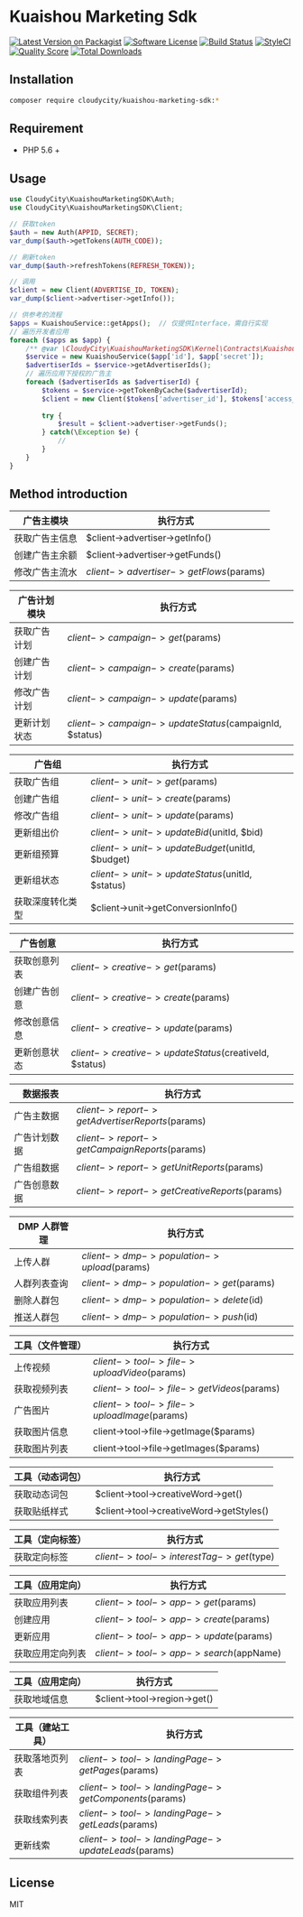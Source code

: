 # Kuaishou Marketing Sdk

[![Latest Version on Packagist][ico-version]][link-packagist]
[![Software License][ico-license]](LICENSE.md)
[![Build Status][ico-travis]][link-travis]
[![StyleCI][ico-styleci]][link-styleci]
[![Quality Score][ico-code-quality]][link-code-quality]
[![Total Downloads][ico-downloads]][link-downloads]

## Installation
```bash
composer require cloudycity/kuaishou-marketing-sdk:*
```

## Requirement
- PHP 5.6 +

## Usage
```php
use CloudyCity\KuaishouMarketingSDK\Auth;
use CloudyCity\KuaishouMarketingSDK\Client;

// 获取token
$auth = new Auth(APPID, SECRET);
var_dump($auth->getTokens(AUTH_CODE));

// 刷新token
var_dump($auth->refreshTokens(REFRESH_TOKEN));

// 调用
$client = new Client(ADVERTISE_ID, TOKEN);
var_dump($client->advertiser->getInfo());

// 供参考的流程
$apps = KuaishouService::getApps();  // 仅提供Interface，需自行实现
// 遍历开发者应用
foreach ($apps as $app) {
    /** @var \CloudyCity\KuaishouMarketingSDK\Kernel\Contracts\KuaishouService $service */
    $service = new KuaishouService($app['id'], $app['secret']);
    $advertiserIds = $service->getAdvertiserIds();
    // 遍历应用下授权的广告主
    foreach ($advertiserIds as $advertiserId) {
        $tokens = $service->getTokenByCache($advertiserId);
        $client = new Client($tokens['advertiser_id'], $tokens['access_token']);
        
        try {
            $result = $client->advertiser->getFunds();
        } catch(\Exception $e) {
            //
        }
    }
}
```

## Method introduction

广告主模块|执行方式
---|---
获取广告主信息|$client->advertiser->getInfo()
创建广告主余额|$client->advertiser->getFunds()
修改广告主流水|$client->advertiser->getFlows($params)

广告计划模块|执行方式
---|---
获取广告计划|$client->campaign->get($params)
创建广告计划|$client->campaign->create($params)
修改广告计划|$client->campaign->update($params)
更新计划状态|$client->campaign->updateStatus($campaignId, $status)
 
广告组|执行方式 
---|---
获取广告组|$client->unit->get($params)
创建广告组|$client->unit->create($params)
修改广告组|$client->unit->update($params)
更新组出价|$client->unit->updateBid($unitId, $bid)
更新组预算|$client->unit->updateBudget($unitId, $budget)
更新组状态|$client->unit->updateStatus($unitId, $status)
获取深度转化类型|$client->unit->getConversionInfo()

广告创意|执行方式 
---|---
获取创意列表|$client->creative->get($params)
创建广告创意|$client->creative->create($params)
修改创意信息|$client->creative->update($params)
更新创意状态|$client->creative->updateStatus($creativeId, $status)

数据报表|执行方式 
---|---
广告主数据|$client->report->getAdvertiserReports($params)
广告计划数据|$client->report->getCampaignReports($params)
广告组数据|$client->report->getUnitReports($params)
广告创意数据|$client->report->getCreativeReports($params)
 
DMP 人群管理|执行方式
---|---
上传人群|$client->dmp->population->upload($params)
人群列表查询|$client->dmp->population->get($params)
删除人群包|$client->dmp->population->delete($id)
推送人群包|$client->dmp->population->push($id)
 
工具（文件管理）|执行方式
---|---
上传视频|$client->tool->file->uploadVideo($params)
获取视频列表|$client->tool->file->getVideos($params)
广告图片|$client->tool->file->uploadImage($params)
获取图片信息|client->tool->file->getImage($params)
获取图片列表|client->tool->file->getImages($params)

工具（动态词包）|执行方式
---|---
获取动态词包|$client->tool->creativeWord->get()
获取贴纸样式|$client->tool->creativeWord->getStyles()
 
工具（定向标签）|执行方式
---|---
获取定向标签|$client->tool->interestTag->get($type)
 
工具（应用定向）|执行方式
---|---
获取应用列表|$client->tool->app->get($params)
创建应用|$client->tool->app->create($params)
更新应用|$client->tool->app->update($params)
获取应用定向列表|$client->tool->app->search($appName) 

工具（应用定向）|执行方式
---|---
获取地域信息|$client->tool->region->get()

工具（建站工具）|执行方式
---|---
获取落地页列表|$client->tool->landingPage->getPages($params)
获取组件列表|$client->tool->landingPage->getComponents($params)
获取线索列表|$client->tool->landingPage->getLeads($params)
更新线索|$client->tool->landingPage->updateLeads($params)

## License

MIT

[ico-version]: https://img.shields.io/packagist/v/cloudycity/kuaishou-marketing-sdk.svg?style=flat-square
[ico-license]: https://img.shields.io/badge/license-MIT-brightgreen.svg?style=flat-square
[ico-travis]: https://img.shields.io/travis/cloudycity/kuaishou-marketing-sdk/master.svg?style=flat-square
[ico-code-coverage]: https://img.shields.io/scrutinizer/coverage/g/cloudycity/kuaishou-marketing-sdk.svg?style=flat-square
[ico-styleci]: https://styleci.io/repos/222357859/shield?branch=master
[ico-code-quality]: https://img.shields.io/scrutinizer/g/cloudycity/kuaishou-marketing-sdk.svg?style=flat-square
[ico-downloads]: https://img.shields.io/packagist/dt/cloudycity/kuaishou-marketing-sdk.svg?style=flat-square

[link-packagist]: https://packagist.org/packages/cloudycity/kuaishou-marketing-sdk
[link-travis]: https://travis-ci.org/cloudycity/kuaishou-marketing-sdk
[link-code-coverage]: https://scrutinizer-ci.com/g/cloudycity/kuaishou-marketing-sdk/code-structure
[link-styleci]: https://styleci.io/repos/222357859
[link-code-quality]: https://scrutinizer-ci.com/g/cloudycity/kuaishou-marketing-sdk
[link-downloads]: https://packagist.org/cloudycity/kuaishou-marketing-sdk
[link-author]: https://github.com/cloudycity